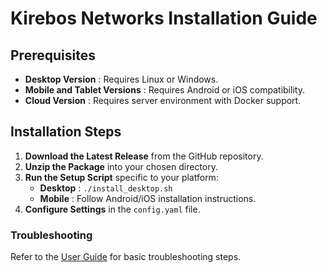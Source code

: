 # Kirebos Networks Installation Guide

## Prerequisites
- **Desktop Version** : Requires Linux or Windows.
- **Mobile and Tablet Versions** : Requires Android or iOS compatibility.
- **Cloud Version** : Requires server environment with Docker support.

## Installation Steps
1. **Download the Latest Release** from the GitHub repository.
2. **Unzip the Package** into your chosen directory.
3. **Run the Setup Script** specific to your platform:
   - **Desktop** : `./install_desktop.sh`
   - **Mobile** : Follow Android/iOS installation instructions.
4. **Configure Settings** in the `config.yaml` file.

### Troubleshooting
Refer to the [User Guide](user_guide.md) for basic troubleshooting steps.
